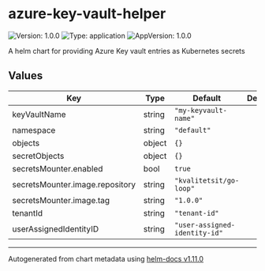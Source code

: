 # azure-key-vault-helper

![Version: 1.0.0](https://img.shields.io/badge/Version-1.0.0-informational?style=flat-square) ![Type: application](https://img.shields.io/badge/Type-application-informational?style=flat-square) ![AppVersion: 1.0.0](https://img.shields.io/badge/AppVersion-1.0.0-informational?style=flat-square)

A helm chart for providing Azure Key vault entries as Kubernetes secrets

## Values

| Key | Type | Default | Description |
|-----|------|---------|-------------|
| keyVaultName | string | `"my-keyvault-name"` |  |
| namespace | string | `"default"` |  |
| objects | object | `{}` |  |
| secretObjects | object | `{}` |  |
| secretsMounter.enabled | bool | `true` |  |
| secretsMounter.image.repository | string | `"kvalitetsit/go-loop"` |  |
| secretsMounter.image.tag | string | `"1.0.0"` |  |
| tenantId | string | `"tenant-id"` |  |
| userAssignedIdentityID | string | `"user-assigned-identity-id"` |  |

----------------------------------------------
Autogenerated from chart metadata using [helm-docs v1.11.0](https://github.com/norwoodj/helm-docs/releases/v1.11.0)

